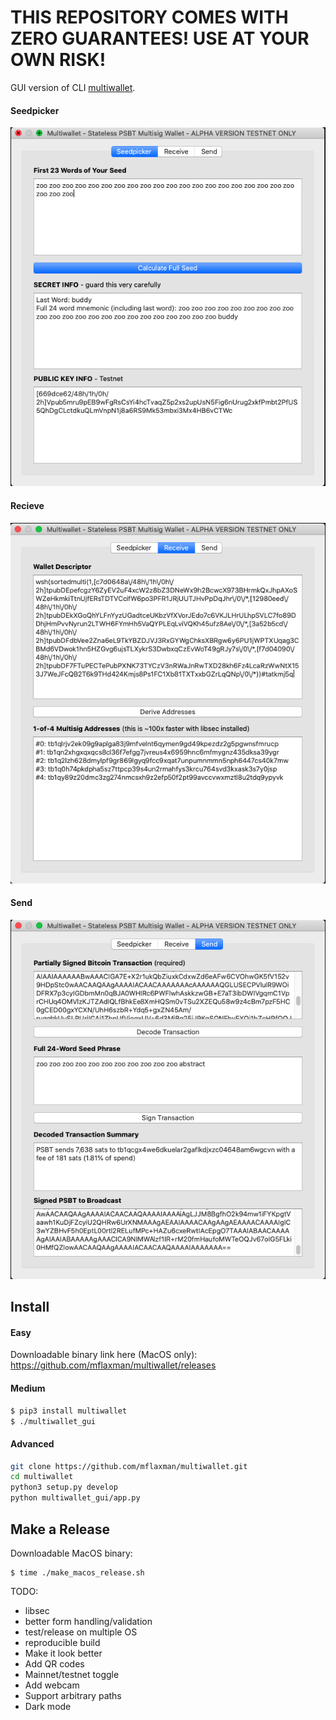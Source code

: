 # THIS REPOSITORY COMES WITH ZERO GUARANTEES! USE AT YOUR OWN RISK!

GUI version of CLI [multiwallet](https://twitter.com/mflaxman/status/1321503036724989952).

#### Seedpicker
![](seedpicker.png)

#### Recieve
![](receive.png)

#### Send
![](send.png)

## Install

#### Easy
Downloadable binary link here (MacOS only):
<https://github.com/mflaxman/multiwallet/releases>

#### Medium
```bash
$ pip3 install multiwallet
$ ./multiwallet_gui
```

#### Advanced
```bash
git clone https://github.com/mflaxman/multiwallet.git
cd multiwallet
python3 setup.py develop
python multiwallet_gui/app.py 
```

## Make a Release

Downloadable MacOS binary:
```
$ time ./make_macos_release.sh 
```

TODO:
* libsec
* better form handling/validation
* test/release on multiple OS
* reproducible build
* Make it look better
* Add QR codes
* Mainnet/testnet toggle
* Add webcam
* Support arbitrary paths
* Dark mode
